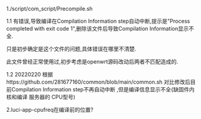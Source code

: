 1./script/com_script/Precompile.sh 

1.1 有错误,导致编译在Compilation Information step自动中断,提示是"Process completed with exit code 1",删除该文件后导致Compilation Information显示不全.

只是初步确定是这个文件的问题,具体错误在哪里不清楚.

此文件曾经正常使用过,初步考虑是openwrt源码改动后两者不匹配造成的.

1.2 20220220 根据https://github.com/281677160/common/blob/main/common.sh 对比修改后目前Compilation Information step不再自动中断 ,但是编译信息显示不全{缺固件内核和编译 服务器的 CPU型号)

2.luci-app-cpufreq在编译前的位置?
